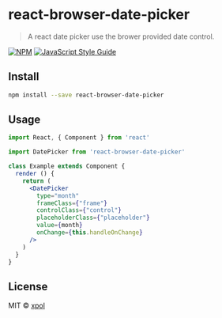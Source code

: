 # react-browser-date-picker

> A react date picker use the brower provided date control.

[![NPM](https://img.shields.io/npm/v/react-browser-date-picker.svg)](https://www.npmjs.com/package/react-browser-date-picker) [![JavaScript Style Guide](https://img.shields.io/badge/code_style-standard-brightgreen.svg)](https://standardjs.com)

## Install

```bash
npm install --save react-browser-date-picker
```

## Usage

```jsx
import React, { Component } from 'react'

import DatePicker from 'react-browser-date-picker'

class Example extends Component {
  render () {
    return (
      <DatePicker
        type="month"
        frameClass={"frame"}
        controlClass={"control"}
        placeholderClass={"placeholder"}
        value={month}
        onChange={this.handleOnChange}
      />
    )
  }
}
```

## License

MIT © [xpol](https://github.com/xpol)
